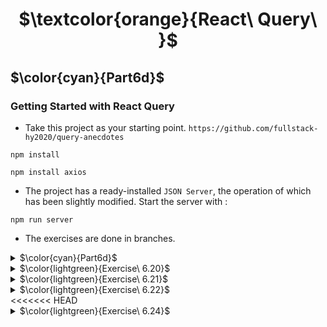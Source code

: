 <h1 align="center"> $\textcolor{orange}{React\ Query\ }$
</h1>

## $\color{cyan}{Part6d}$

### Getting Started with React Query

- Take this project as your starting point. `https://github.com/fullstack-hy2020/query-anecdotes`

```
npm install
```

```
npm install axios
```

- The project has a ready-installed `JSON Server`, the operation of which has been slightly modified. Start the server with :

```
npm run server
```

- The exercises are done in branches.

<details>
<summary>
$\color{cyan}{Part6d}$

</summary>

```
npm install react-query
```

- Modify `index.js` to pass the library functions to the entire application

- Getting data from the backend
  In this exercise we will use `json-server`.

- Create dummy data in `db.json` placed in the 'root' of the project.
- Install json-server for the project ...

```
npm install json-server --save-dev
```

- Add scripts line in `package.json`

```
"server": "json-server -p3001 --watch db.

```

- Launch json-server

```
 npm run server
```

    'preview `http://localhost:3001/notes`

</details>

<details>
<summary>
 $\color{lightgreen}{Exercise\ 6.20}$

 </summary>

- Implement fetching all anecdotes from the server using React Query.

- Implement displaying error message when server is has problem.

</details>

<details>
<summary>
 $\color{lightgreen}{Exercise\ 6.21}$

 </summary>

- Implement adding of new anecdotes to server using React Query.

</details>

<details>
<summary>
 $\color{lightgreen}{Exercise\ 6.22}$

 </summary>

- Implement voting for anecdotes to server using React Query. Should render the increse votes.

</details>
<<<<<<< HEAD

<details>
<summary>
 $\color{lightgreen}{Exercise\ 6.24}$

 </summary>

- Implement error handling for the insertion including failed POST request for adding least 5 characters long.
=======
<details>
<summary>
 $\color{lightgreen}{Exercise\ 6.23}$

 </summary>

- Implement the application's notification state management using the useReducer hook and context.

- The notification is displayed for five seconds.
>>>>>>> Exercise6.23

</details>

![Screenshot 2023-03-07 at 8 28 55 am](https://user-images.githubusercontent.com/67087939/223235582-79f9167b-dc70-479e-a6bf-aadac3a9ca9f.png)


